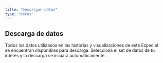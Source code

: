 ```yaml
---
title: "Descargar datos"
type: "datos"
---
```


## Descarga de datos

Todos los datos utilizados en las historias y visualizaciones de este Especial se encuentran disponibles para descarga. Selecciona el set de datos de tu interés y la descarga se iniciará automáticamente.